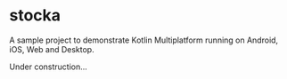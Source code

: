 # stocka

A sample project to demonstrate Kotlin Multiplatform running on Android, iOS, Web and Desktop.

Under construction...